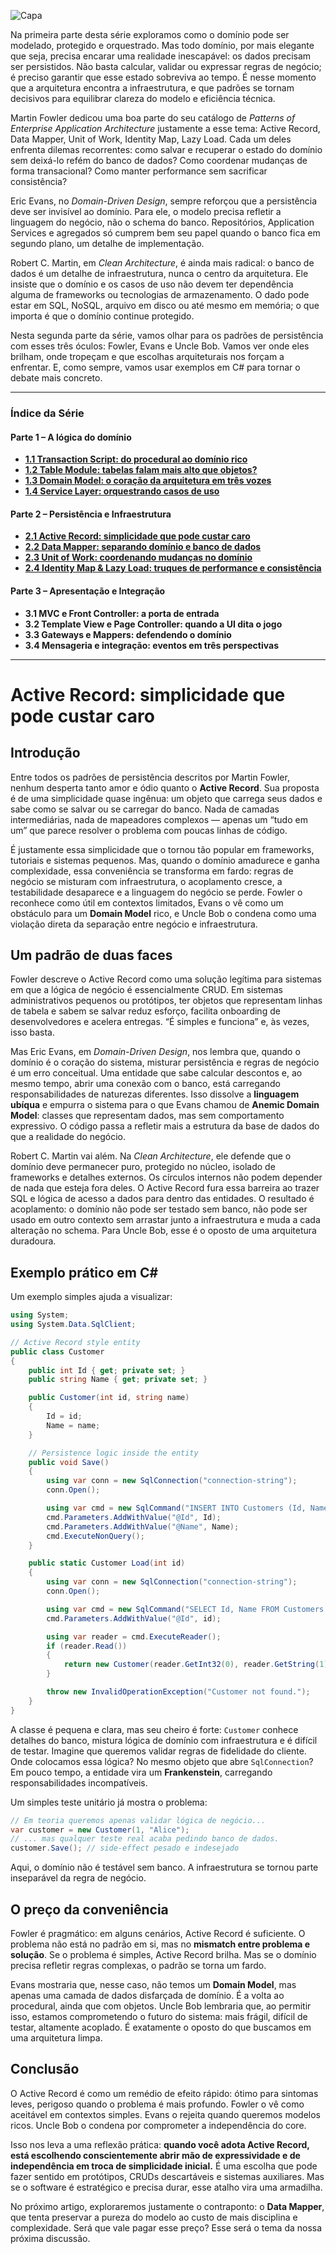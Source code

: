 ![Capa](https://cdn-images-1.medium.com/max/800/1*xqa1G87q7Ink7qGUDh-dkA.jpeg)

Na primeira parte desta série exploramos como o domínio pode ser modelado, protegido e orquestrado. Mas todo domínio, por mais elegante que seja, precisa encarar uma realidade inescapável: os dados precisam ser persistidos. Não basta calcular, validar ou expressar regras de negócio; é preciso garantir que esse estado sobreviva ao tempo. É nesse momento que a arquitetura encontra a infraestrutura, e que padrões se tornam decisivos para equilibrar clareza do modelo e eficiência técnica.

Martin Fowler dedicou uma boa parte do seu catálogo de _Patterns of Enterprise Application Architecture_ justamente a esse tema: Active Record, Data Mapper, Unit of Work, Identity Map, Lazy Load. Cada um deles enfrenta dilemas recorrentes: como salvar e recuperar o estado do domínio sem deixá-lo refém do banco de dados? Como coordenar mudanças de forma transacional? Como manter performance sem sacrificar consistência?

Eric Evans, no _Domain-Driven Design_, sempre reforçou que a persistência deve ser invisível ao domínio. Para ele, o modelo precisa refletir a linguagem do negócio, não o schema do banco. Repositórios, Application Services e agregados só cumprem bem seu papel quando o banco fica em segundo plano, um detalhe de implementação.

Robert C. Martin, em _Clean Architecture_, é ainda mais radical: o banco de dados é um detalhe de infraestrutura, nunca o centro da arquitetura. Ele insiste que o domínio e os casos de uso não devem ter dependência alguma de frameworks ou tecnologias de armazenamento. O dado pode estar em SQL, NoSQL, arquivo em disco ou até mesmo em memória; o que importa é que o domínio continue protegido.

Nesta segunda parte da série, vamos olhar para os padrões de persistência com esses três óculos: Fowler, Evans e Uncle Bob. Vamos ver onde eles brilham, onde tropeçam e que escolhas arquiteturais nos forçam a enfrentar. E, como sempre, vamos usar exemplos em C# para tornar o debate mais concreto.

---

### Índice da Série

#### Parte 1 – A lógica do domínio

- **[1.1 Transaction Script: do procedural ao domínio rico](https://www.tabnews.com.br/carubbi/tres-olhares-sobre-arquitetura-de-software-fowler-evans-e-uncle-bob-1-1-transaction-script-entre-proceduralismo-dominio-rico-e-arquitetura-limpa)**
- **[1.2 Table Module: tabelas falam mais alto que objetos?](https://www.tabnews.com.br/carubbi/tres-olhares-sobre-arquitetura-de-software-fowler-evans-e-uncle-bob-1-2-table-module-tabelas-falam-mais-alto-que-objetos)**
- **[1.3 Domain Model: o coração da arquitetura em três vozes](https://www.tabnews.com.br/carubbi/tres-olhares-sobre-arquitetura-de-software-fowler-evans-e-uncle-bob-1-3-domain-model-o-coracao-da-arquitetura-em-tres-vozes)**
- **[1.4 Service Layer: orquestrando casos de uso](https://www.tabnews.com.br/carubbi/tres-olhares-sobre-arquitetura-de-software-fowler-evans-e-uncle-bob-1-4-service-layer-orquestrando-casos-de-uso)**

#### Parte 2 – Persistência e Infraestrutura

- **[2.1 Active Record: simplicidade que pode custar caro](https://www.tabnews.com.br/carubbi/tres-olhares-sobre-arquitetura-de-software-fowler-evans-e-uncle-bob-2-1-active-record-simplicidade-que-pode-custar-caro)**
- **[2.2 Data Mapper: separando domínio e banco de dados](https://www.tabnews.com.br/carubbi/tres-olhares-sobre-arquitetura-de-software-fowler-evans-e-uncle-bob-2-2-data-mapper-separando-dominio-e-banco-de-dados)**
- **[2.3 Unit of Work: coordenando mudanças no domínio](https://www.tabnews.com.br/carubbi/tres-olhares-sobre-arquitetura-de-software-fowler-evans-e-uncle-bob-2-3-unit-of-work-coordenando-mudancas-no-dominio)**
- **[2.4 Identity Map & Lazy Load: truques de performance e consistência](https://www.tabnews.com.br/carubbi/tres-olhares-sobre-arquitetura-de-software-fowler-evans-e-uncle-bob-2-4-identity-map-e-lazy-load-truques-de-performance-e-consistencia)**

#### Parte 3 – Apresentação e Integração

- **3.1 MVC e Front Controller: a porta de entrada**
- **3.2 Template View e Page Controller: quando a UI dita o jogo**
- **3.3 Gateways e Mappers: defendendo o domínio**
- **3.4 Mensageria e integração: eventos em três perspectivas**

---

# Active Record: simplicidade que pode custar caro

## Introdução

Entre todos os padrões de persistência descritos por Martin Fowler, nenhum desperta tanto amor e ódio quanto o **Active Record**. Sua proposta é de uma simplicidade quase ingênua: um objeto que carrega seus dados e sabe como se salvar ou se carregar do banco. Nada de camadas intermediárias, nada de mapeadores complexos — apenas um “tudo em um” que parece resolver o problema com poucas linhas de código.

É justamente essa simplicidade que o tornou tão popular em frameworks, tutoriais e sistemas pequenos. Mas, quando o domínio amadurece e ganha complexidade, essa conveniência se transforma em fardo: regras de negócio se misturam com infraestrutura, o acoplamento cresce, a testabilidade desaparece e a linguagem do negócio se perde. Fowler o reconhece como útil em contextos limitados, Evans o vê como um obstáculo para um **Domain Model** rico, e Uncle Bob o condena como uma violação direta da separação entre negócio e infraestrutura.

## Um padrão de duas faces

Fowler descreve o Active Record como uma solução legítima para sistemas em que a lógica de negócio é essencialmente CRUD. Em sistemas administrativos pequenos ou protótipos, ter objetos que representam linhas de tabela e sabem se salvar reduz esforço, facilita onboarding de desenvolvedores e acelera entregas. “É simples e funciona” e, às vezes, isso basta.

Mas Eric Evans, em _Domain-Driven Design_, nos lembra que, quando o domínio é o coração do sistema, misturar persistência e regras de negócio é um erro conceitual. Uma entidade que sabe calcular descontos e, ao mesmo tempo, abrir uma conexão com o banco, está carregando responsabilidades de naturezas diferentes. Isso dissolve a **linguagem ubíqua** e empurra o sistema para o que Evans chamou de **Anemic Domain Model**: classes que representam dados, mas sem comportamento expressivo. O código passa a refletir mais a estrutura da base de dados do que a realidade do negócio.

Robert C. Martin vai além. Na _Clean Architecture_, ele defende que o domínio deve permanecer puro, protegido no núcleo, isolado de frameworks e detalhes externos. Os círculos internos não podem depender de nada que esteja fora deles. O Active Record fura essa barreira ao trazer SQL e lógica de acesso a dados para dentro das entidades. O resultado é acoplamento: o domínio não pode ser testado sem banco, não pode ser usado em outro contexto sem arrastar junto a infraestrutura e muda a cada alteração no schema. Para Uncle Bob, esse é o oposto de uma arquitetura duradoura.

## Exemplo prático em C#

Um exemplo simples ajuda a visualizar:

```csharp
using System;
using System.Data.SqlClient;

// Active Record style entity
public class Customer
{
    public int Id { get; private set; }
    public string Name { get; private set; }

    public Customer(int id, string name)
    {
        Id = id;
        Name = name;
    }

    // Persistence logic inside the entity
    public void Save()
    {
        using var conn = new SqlConnection("connection-string");
        conn.Open();

        using var cmd = new SqlCommand("INSERT INTO Customers (Id, Name) VALUES (@Id, @Name)", conn);
        cmd.Parameters.AddWithValue("@Id", Id);
        cmd.Parameters.AddWithValue("@Name", Name);
        cmd.ExecuteNonQuery();
    }

    public static Customer Load(int id)
    {
        using var conn = new SqlConnection("connection-string");
        conn.Open();

        using var cmd = new SqlCommand("SELECT Id, Name FROM Customers WHERE Id = @Id", conn);
        cmd.Parameters.AddWithValue("@Id", id);

        using var reader = cmd.ExecuteReader();
        if (reader.Read())
        {
            return new Customer(reader.GetInt32(0), reader.GetString(1));
        }

        throw new InvalidOperationException("Customer not found.");
    }
}
```

A classe é pequena e clara, mas seu cheiro é forte: `Customer` conhece detalhes do banco, mistura lógica de domínio com infraestrutura e é difícil de testar. Imagine que queremos validar regras de fidelidade do cliente. Onde colocamos essa lógica? No mesmo objeto que abre `SqlConnection`? Em pouco tempo, a entidade vira um **Frankenstein**, carregando responsabilidades incompatíveis.

Um simples teste unitário já mostra o problema:

```csharp
// Em teoria queremos apenas validar lógica de negócio...
var customer = new Customer(1, "Alice");
// ... mas qualquer teste real acaba pedindo banco de dados.
customer.Save(); // side-effect pesado e indesejado
```

Aqui, o domínio não é testável sem banco. A infraestrutura se tornou parte inseparável da regra de negócio.

## O preço da conveniência

Fowler é pragmático: em alguns cenários, Active Record é suficiente. O problema não está no padrão em si, mas no **mismatch entre problema e solução**. Se o problema é simples, Active Record brilha. Mas se o domínio precisa refletir regras complexas, o padrão se torna um fardo.

Evans mostraria que, nesse caso, não temos um **Domain Model**, mas apenas uma camada de dados disfarçada de domínio. É a volta ao procedural, ainda que com objetos. Uncle Bob lembraria que, ao permitir isso, estamos comprometendo o futuro do sistema: mais frágil, difícil de testar, altamente acoplado. É exatamente o oposto do que buscamos em uma arquitetura limpa.

## Conclusão

O Active Record é como um remédio de efeito rápido: ótimo para sintomas leves, perigoso quando o problema é mais profundo. Fowler o vê como aceitável em contextos simples. Evans o rejeita quando queremos modelos ricos. Uncle Bob o condena por comprometer a independência do core.

Isso nos leva a uma reflexão prática: **quando você adota Active Record, está escolhendo conscientemente abrir mão de expressividade e de independência em troca de simplicidade inicial.** É uma escolha que pode fazer sentido em protótipos, CRUDs descartáveis e sistemas auxiliares. Mas se o software é estratégico e precisa durar, esse atalho vira uma armadilha.

No próximo artigo, exploraremos justamente o contraponto: o **Data Mapper**, que tenta preservar a pureza do modelo ao custo de mais disciplina e complexidade. Será que vale pagar esse preço? Esse será o tema da nossa próxima discussão.
